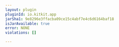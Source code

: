```yaml
---
layout: plugin
pluginId: io.kitkit.app
jarSha1: 9e8296e3ffacba09ce15c4abf7e4c6d6164baf18
isJarAvailable: true
error: NONE
violations: []

---
```

